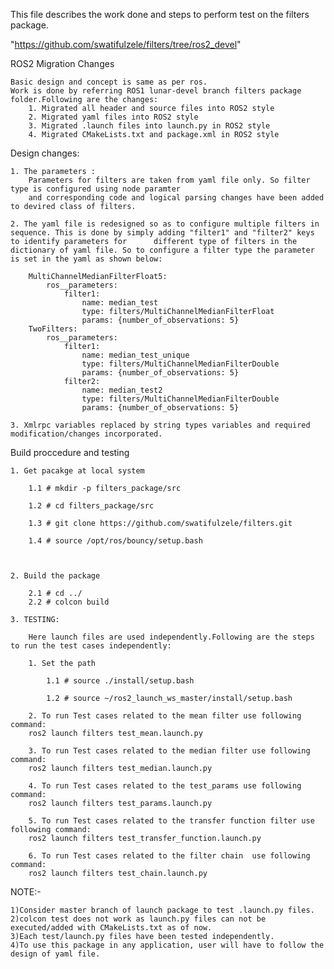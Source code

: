 This file describes the work done and steps to perform test on the filters package.

"https://github.com/swatifulzele/filters/tree/ros2_devel"

ROS2 Migration Changes

	Basic design and concept is same as per ros.
	Work is done by referring ROS1 lunar-devel branch filters package folder.Following are the changes: 
		1. Migrated all header and source files into ROS2 style 
		2. Migrated yaml files into ROS2 style
		3. Migrated .launch files into launch.py in ROS2 style
		4. Migrated CMakeLists.txt and package.xml in ROS2 style

Design changes:

	1. The parameters :
		Parameters for filters are taken from yaml file only. So filter type is configured using node paramter 
		and corresponding code and logical parsing changes have been added to devired class of filters. 

	2. The yaml file is redesigned so as to configure multiple filters in sequence. This is done by simply adding "filter1" and "filter2" keys to identify parameters for 	   different type of filters in the dictionary of yaml file. So to configure a filter type the parameter is set in the yaml as shown below:
		
		MultiChannelMedianFilterFloat5:
			ros__parameters:
				filter1:
					name: median_test
					type: filters/MultiChannelMedianFilterFloat
					params: {number_of_observations: 5}  
		TwoFilters:
			ros__parameters:
				filter1:
					name: median_test_unique
					type: filters/MultiChannelMedianFilterDouble
					params: {number_of_observations: 5}
				filter2:
					name: median_test2
					type: filters/MultiChannelMedianFilterDouble
					params: {number_of_observations: 5}      

	3. Xmlrpc variables replaced by string types variables and required modification/changes incorporated. 

Build proccedure and testing

	1. Get pacakge at local system 

		1.1 # mkdir -p filters_package/src

		1.2 # cd filters_package/src
	
		1.3 # git clone https://github.com/swatifulzele/filters.git 

		1.4 # source /opt/ros/bouncy/setup.bash 

		

	2. Build the package

		2.1 # cd ../
		2.2 # colcon build

	3. TESTING:
	
		Here launch files are used independently.Following are the steps to run the test cases independently:
 
		1. Set the path  

			1.1 # source ./install/setup.bash 

			1.2 # source ~/ros2_launch_ws_master/install/setup.bash 

		2. To run Test cases related to the mean filter use following command:
		ros2 launch filters test_mean.launch.py

		3. To run Test cases related to the median filter use following command:
		ros2 launch filters test_median.launch.py

		4. To run Test cases related to the test_params use following command:
		ros2 launch filters test_params.launch.py

		5. To run Test cases related to the transfer function filter use following command:
		ros2 launch filters test_transfer_function.launch.py

		6. To run Test cases related to the filter chain  use following command:
		ros2 launch filters test_chain.launch.py

NOTE:- 

	1)Consider master branch of launch package to test .launch.py files. 
	2)colcon test does not work as launch.py files can not be executed/added with CMakeLists.txt as of now.
	3)Each test/launch.py files have been tested independently.
	4)To use this package in any application, user will have to follow the design of yaml file.  
